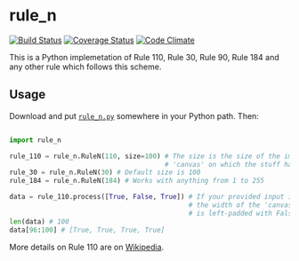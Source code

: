 # rule\_n

[![Build Status](https://travis-ci.org/randomdude999/rule_n.svg?branch=master)](https://travis-ci.org/randomdude999/rule_n)
[![Coverage Status](https://coveralls.io/repos/github/randomdude999/rule_n/badge.svg?branch=master)](https://coveralls.io/github/randomdude999/rule_n?branch=master)
[![Code Climate](https://codeclimate.com/github/randomdude999/rule_n/badges/gpa.svg)](https://codeclimate.com/github/randomdude999/rule_n)

This is a Python implemetation of Rule 110, Rule 30, Rule 90, Rule 184 and any other rule which follows this scheme.

## Usage

Download and put [`rule_n.py`](https://raw.githubusercontent.com/randomdude999/rule_n/master/rule_n.py) somewhere in your Python path. Then:

```python

import rule_n

rule_110 = rule_n.RuleN(110, size=100) # The size is the size of the imaginary
                                       # 'canvas' on which the stuff happens
rule_30 = rule_n.RuleN(30) # Default size is 100
rule_184 = rule_n.RuleN(184) # Works with anything from 1 to 255

data = rule_110.process([True, False, True]) # If your provided input is not 
                                             # the width of the 'canvas', it
                                             # is left-padded with False's
len(data) # 100
data[96:100] # [True, True, True, True]
```

More details on Rule 110 are on [Wikipedia](https://en.wikipedia.org/wiki/Rule_110).
